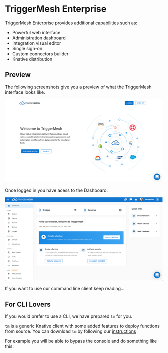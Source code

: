 # TriggerMesh Enterprise

TriggerMesh Enterprise provides additional capabilities such as:

* Powerful web interface
* Administration dashboard
* Integration visual editor
* Single sign-on
* Custom connectors builder
* Knative distribution

## Preview

The following screenshots give you a preview of what the TriggerMesh interface looks like.

![login page](../assets//images/tmlogin.png)

Once logged in you have acess to the Dashboard.

![console view](../assets/images/tmconsole.png)

If you want to use our command line client keep reading...

## For CLI Lovers

If you would prefer to use a CLI, we have prepared `tm` for you.

`tm` is a generic Knative client with some added features to deploy functions from source. You can download `tm` by following our [instructions](https://docs.triggermesh.io/tm/install)

For example you will be able to bypass the console and do something like this:

